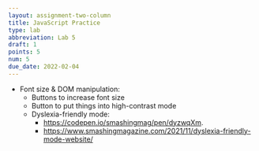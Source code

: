 ```yaml
---
layout: assignment-two-column
title: JavaScript Practice
type: lab
abbreviation: Lab 5
draft: 1
points: 5
num: 5
due_date: 2022-02-04
---
```


* Font size & DOM manipulation:
    * Buttons to increase font size
    * Button to put things into high-contrast mode
    * Dyslexia-friendly mode: 
        * https://codepen.io/smashingmag/pen/dyzwqXm. 
        * https://www.smashingmagazine.com/2021/11/dyslexia-friendly-mode-website/